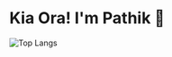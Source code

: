 # Kia Ora! I'm Pathik 👋

![Top Langs](https://github-readme-stats.vercel.app/api/top-langs/?username=pathik-modi&layout=compact&theme=dark) 

